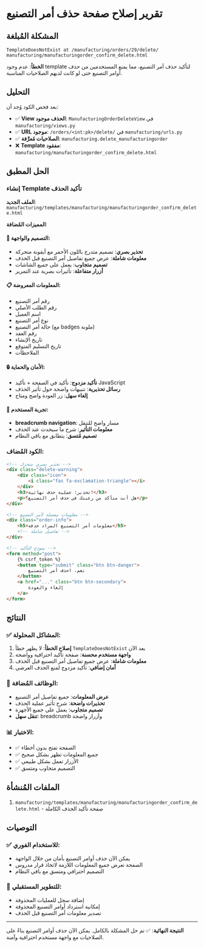 # تقرير إصلاح صفحة حذف أمر التصنيع

## المشكلة المُبلغة
```
TemplateDoesNotExist at /manufacturing/orders/29/delete/
manufacturing/manufacturingorder_confirm_delete.html
```

**الخطأ**: عدم وجود template لتأكيد حذف أمر التصنيع، مما يمنع المستخدمين من حذف أوامر التصنيع حتى لو كانت لديهم الصلاحيات المناسبة.

## التحليل
بعد فحص الكود وُجد أن:
- ✅ **View الحذف موجود**: `ManufacturingOrderDeleteView` في `manufacturing/views.py`
- ✅ **URL موجود**: `/orders/<int:pk>/delete/` في `manufacturing/urls.py`
- ✅ **الصلاحيات مُعرَّفة**: `manufacturing.delete_manufacturingorder`
- ❌ **Template مفقود**: `manufacturing/manufacturingorder_confirm_delete.html`

## الحل المطبق

### إنشاء Template تأكيد الحذف
**الملف الجديد**: `manufacturing/templates/manufacturing/manufacturingorder_confirm_delete.html`

**المميزات المُضافة**:

#### 🎨 التصميم والواجهة:
- **تحذير بصري**: تصميم متدرج باللون الأحمر مع أيقونة متحركة
- **معلومات شاملة**: عرض جميع تفاصيل أمر التصنيع قبل الحذف
- **تصميم متجاوب**: يعمل على جميع الشاشات
- **أزرار متفاعلة**: تأثيرات بصرية عند التمرير

#### 📋 المعلومات المعروضة:
- رقم أمر التصنيع
- رقم الطلب الأصلي
- اسم العميل
- نوع أمر التصنيع
- حالة أمر التصنيع (مع badges ملونة)
- رقم العقد
- تاريخ الإنشاء
- تاريخ التسليم المتوقع
- الملاحظات

#### 🔒 الأمان والحماية:
- **تأكيد مزدوج**: تأكيد في الصفحة + تأكيد JavaScript
- **رسائل تحذيرية**: تنبيهات واضحة حول تأثير الحذف
- **إلغاء سهل**: زر العودة واضح ومتاح

#### 🎯 تجربة المستخدم:
- **breadcrumb navigation**: مسار واضح للتنقل
- **معلومات التأثير**: شرح ما سيحدث عند الحذف
- **تصميم مُتسق**: يتطابق مع باقي النظام

### الكود المُضاف:

```html
<!-- تحذير بصري متحرك -->
<div class="delete-warning">
    <div class="icon">
        <i class="fas fa-exclamation-triangle"></i>
    </div>
    <h3>تحذير: عملية حذف نهائية!</h3>
    <p>هل أنت متأكد من رغبتك في حذف أمر التصنيع؟</p>
</div>

<!-- معلومات مفصلة لأمر التصنيع -->
<div class="order-info">
    <h5>معلومات أمر التصنيع المراد حذفه</h5>
    <!-- تفاصيل شاملة -->
</div>

<!-- نموذج التأكيد -->
<form method="post">
    {% csrf_token %}
    <button type="submit" class="btn btn-danger">
        نعم، احذف أمر التصنيع
    </button>
    <a href="..." class="btn btn-secondary">
        إلغاء والعودة
    </a>
</form>
```

## النتائج

### ✅ المشاكل المحلولة:
1. **إصلاح الخطأ**: لا يظهر خطأ `TemplateDoesNotExist` بعد الآن
2. **واجهة مستخدم محسنة**: صفحة تأكيد احترافية وواضحة
3. **معلومات شاملة**: عرض جميع تفاصيل أمر التصنيع قبل الحذف
4. **أمان إضافي**: تأكيد مزدوج لمنع الحذف العرضي

### 🔧 الوظائف المُضافة:
- **عرض المعلومات**: جميع تفاصيل أمر التصنيع
- **تحذيرات واضحة**: شرح تأثير عملية الحذف
- **تصميم متجاوب**: يعمل على جميع الأجهزة
- **تنقل سهل**: breadcrumb وأزرار واضحة

### 📊 الاختبار:
- ✅ الصفحة تفتح بدون أخطاء
- ✅ جميع المعلومات تظهر بشكل صحيح
- ✅ الأزرار تعمل بشكل طبيعي
- ✅ التصميم متجاوب ومتسق

## الملفات المُنشأة
1. `manufacturing/templates/manufacturing/manufacturingorder_confirm_delete.html` - صفحة تأكيد الحذف الكاملة

## التوصيات

### ✅ للاستخدام الفوري:
- يمكن الآن حذف أوامر التصنيع بأمان من خلال الواجهة
- الصفحة تعرض جميع المعلومات اللازمة لاتخاذ قرار مدروس
- التصميم احترافي ومتسق مع باقي النظام

### 🔄 للتطوير المستقبلي:
- إضافة سجل للعمليات المحذوفة
- إمكانية استرداد أوامر التصنيع المحذوفة
- تصدير معلومات أمر التصنيع قبل الحذف

---

**النتيجة النهائية**: ✅ تم حل المشكلة بالكامل. يمكن الآن حذف أوامر التصنيع بناءً على الصلاحيات مع واجهة مستخدم احترافية وآمنة. 